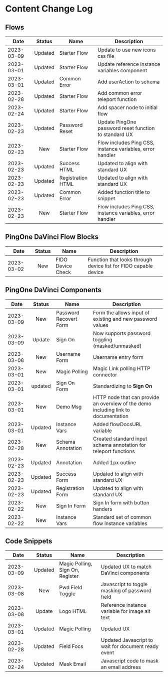 
# Content Change Log

## Flows

| Date  | Status | Name | Description  |
|---|:---:|---|---|
| 2023-03-09 | Updated | Starter Flow  | Update to use new icons css file |
| 2023-03-01 | Updated | Starter Flow  | Update reference instance variables component |
| 2023-03-01 | Updated | Common Error | Add userAction to schema |
| 2023-02-28 | Updated | Starter Flow  | Add common error teleport function |
| 2023-02-24 | Updated | Starter Flow  | Add spacer node to initial flow |
| 2023-02-23 | Updated | Password Reset | Update PingOne password reset function to standard UX |
| 2023-02-23 | New | Starter Flow | Flow includes Ping CSS, instance variables, error handler |
| 2023-02-23 | Updated | Success HTML | Updated to align with standard UX |
| 2023-02-23 | Updated | Registration HTML | Updated to align with standard UX |
| 2023-02-23 | Updated | Common Error | Added function title to snippet |
| 2023-02-23 | New | Starter Flow | Flow includes Ping CSS, instance variables, error handler |

## PingOne DaVinci Flow Blocks

| Date  | Status | Name | Description  |
|---|:---:|---|---|
| 2023-03-02 | New | FIDO Device Check | Function that looks through device list for FIDO capable device  |

## PingOne DaVinci Components

| Date  | Status | Name | Description  |
|---|:---:|---|---|
| 2023-03-09 | New | Password Recovert Form | Form the allows input of existing and new password values |
| 2023-03-09 | Update | Sign On | Now supports password toggling (masked/unmasked) |
| 2023-03-08 | New | Username Form | Username entry form |
| 2023-03-01 | New | Magic Polling | Magic Link polling HTTP connector |
| 2023-03-01 | updated | Sign On Form | Standardizing to **Sign On** |
| 2023-03-01 | New | Demo Msg | HTTP node that can provide an overview of the demo including link to documentation |
| 2023-03-01 | Updated | Instance Vars | Added flowDocsURL variable |
| 2023-02-28 | New | Schema Annotation | Created standard input schema annotation for teleport functions |
| 2023-02-23 | Updated | Annotation | Added 1px outline |
| 2023-02-23 | Updated | Success Form | Updated to align with standard UX |
| 2023-02-23 | Updated | Registration Form | Updated to align with standard UX |
| 2023-02-22 | New | Sign In Form | Sign In form with button handers |
| 2023-02-22 | New | Instance Vars | Standard set of common flow instance variables |


## Code Snippets

| Date  | Status | Name | Description  |
|---|:---:|---|---|
| 2023-03-09 | Updated | Magic Polling, Sign On, Register | Updated UX to match DaVinci components |
| 2023-03-08 | New | Pwd Field Toggle | Javascript to toggle masking of password field |
| 2023-03-08 | Update | Logo HTML | Reference instance variable for image alt text |
| 2023-03-01 | Updated | Magic Polling | Updated UX |
| 2023-02-28 | Updated | Field Focs  | Updated Javascript to wait for document ready event |
| 2023-02-24 | Updated | Mask Email  | Javascript code to mask an email address |

